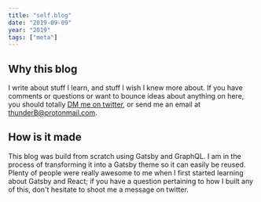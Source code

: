 ```yaml
---
title: "self.blog"
date: "2019-09-09"
year: "2019"
tags: ["meta"]
---
```


## Why this blog

I write about stuff I learn, and stuff I wish I knew more about. If you have comments or questions or want to bounce ideas about anything on here, you should totally [DM me on twitter](), or send me an email at thunderB@protonmail.com.

## How is it made

This blog was build from scratch using Gatsby and GraphQL. I am in the process of transforming it into a Gatsby theme so it can easily be reused. Plenty of people were really awesome to me when I first started learning about Gatsby and React; if you have a question pertaining to how I built any of this, don't hesitate to shoot me a message on twitter.
